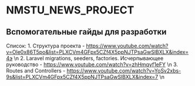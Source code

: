 # NMSTU_NEWS_PROJECT
## Вспомогательные гайды для разработки

Список:
    1. Структура проекта - https://www.youtube.com/watch?v=Ole0x86T5po&list=PLXCVm4GFpx5CZf4X5ppNJTPsaGwSlBXLX&index=4э \n
    2. Laravel migrations, seeders, factories. Исчерпывающее руководство - https://www.youtube.com/watch?v=zhHmqyf1eFY \n
    3. Routes and Controllers - https://www.youtube.com/watch?v=YoSv2xbs-9s&list=PLXCVm4GFpx5CZf4X5ppNJTPsaGwSlBXLX&index=7 \n